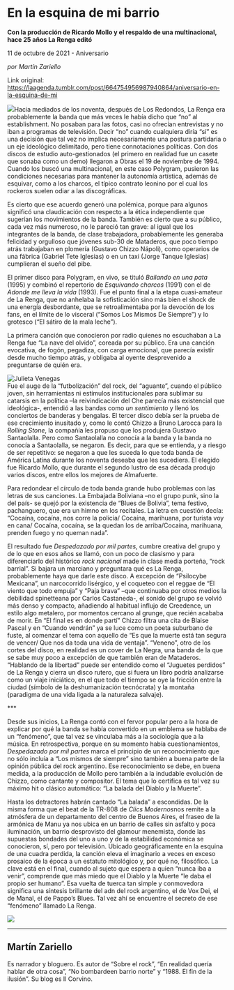 # En la esquina de mi barrio

**Con la producción de Ricardo Mollo y el respaldo de una multinacional, hace 25 años La Renga editó**

11 de octubre de 2021 - Aniversario

_por Martín Zariello_

Link original: https://laagenda.tumblr.com/post/664754956987940864/aniversario-en-la-esquina-de-mi

![](https://64.media.tumblr.com/f48c6226c2c1fbcf94d7585010d9ad64/089a3473eaabe446-b7/s500x750/373ee16c97be857ca57b3c55246880a5495722c4.jpg)Hacia
mediados de los noventa, después de Los Redondos, La Renga era probablemente la
banda que más veces le había dicho que “no” al establishment. No posaban para
las fotos, casi no ofrecían entrevistas y no iban a programas de televisión.
Decir “no” cuando cualquiera diría “sí” es una decisión que tal vez no implica
necesariamente una postura partidaria o un eje ideológico delimitado, pero
tiene connotaciones políticas. Con dos discos de estudio auto-gestionados (el
primero en realidad fue un casete que sonaba como un demo) llegaron a Obras el
19 de noviembre de 1994. Cuando los buscó una multinacional, en este caso
Polygram, pusieron las condiciones necesarias para mantener la autonomía
artística, además de esquivar, como a los charcos, el típico contrato leonino por
el cual los rockeros suelen odiar a las discográficas. 

Es
cierto que ese acuerdo generó una polémica, porque para algunos significó una
claudicación con respecto a la ética independiente que sugerían los movimientos
de la banda. También es cierto que a su público, cada vez más numeroso, no le
pareció tan grave: al igual que los integrantes de la banda, de clase
trabajadora, probablemente les generaba felicidad y orgulloso que jóvenes
sub-30 de Mataderos, que poco tiempo atrás trabajaban en plomería (Gustavo Chizzo
Nápoli), como operarios de una fábrica (Gabriel Tete Iglesias) o en un taxi (Jorge
Tanque Iglesias) cumplieran el sueño del pibe. 

El
primer disco para Polygram, en vivo, se tituló *Bailando en una pata* (1995) y combinó el repertorio de *Esquivando charcos* (1991) con el de *Adonde me lleva la vida* (1993).  Fue el punto final a la etapa cuasi-amateur
de La Renga, que no anhelaba la sofisticación sino más bien el shock de una energía
desbordante, que se retroalimentaba por la devoción de los fans, en el límite
de lo visceral (“Somos Los Mismos De Siempre”) y lo grotesco (“El sátiro de la
mala leche”). 

La
primera canción que conocieron por radio quienes no escuchaban a La Renga fue
“La nave del olvido”, coreada por su público. Era una canción evocativa, de
fogón, pegadiza, con carga emocional, que parecía existir desde mucho tiempo
atrás, y obligaba al oyente desprevenido a preguntarse de quién era.   

![Julieta Venegas](https://64.media.tumblr.com/cf6d3c341b58057579d2b1d0bdfb7737/089a3473eaabe446-27/s250x400/ecac289ebdc1b2c964aa757229273d296877a473.jpg)  
Fue
el auge de la “futbolización” del rock, del “aguante”, cuando el público joven,
sin herramientas ni estímulos institucionales para sublimar su catarsis en la política
–la reivindicación del Che parecía más existencial que ideológica-, entendió a
las bandas como *un sentimiento* y llenó los conciertos de banderas y
bengalas. El tercer disco debía ser la prueba de ese crecimiento inusitado y,
como le contó Chizzo a Bruno Larocca para la *Rolling Stone*, la compañía
les propuso que los produjera Gustavo Santaolalla. Pero como Santaolalla no
conocía a la banda y la banda no conocía a Santaolalla, se negaron. Es decir,
para que se entienda, y a riesgo de ser repetitivo: se negaron a que les suceda
lo que toda banda de América Latina durante los noventa deseaba que les
sucediera. El elegido fue Ricardo Mollo, que durante el segundo lustro de esa
década produjo varios discos, entre ellos los mejores de Almafuerte. 

Para
redondear el círculo de toda banda grande hubo problemas con las letras de sus
canciones. La Embajada Boliviana –no el grupo punk, sino la del país- se quejó
por la existencia de “Blues de Bolivia”, tema festivo, pachanguero, que era un
himno en los recitales. La letra en cuestión decía: “Cocaína, cocaína, nos
corre la policía/ Cocaína, marihuana, por turista voy en cana/ Cocaína,
cocaína, se la quedan los de arriba/Cocaína, marihuana, prenden fuego y no
queman nada”. 

El
resultado fue *Despedazado por mil partes*, cumbre creativa del grupo y de
lo que en esos años se llamó, con un poco de clasismo y para diferenciarlo del
histórico *rock nacional* made in clase media porteña, “rock barrial”. Si
bajara un marciano y preguntara qué es La Renga, probablemente haya que darle
este disco. A excepción de “Psilocybe Mexicana”, un narcocorrido lisérgico, y
el coqueteo con el reggae de “El viento que todo empuja” y “Paja brava” –que
continuaba por otros medios la debilidad spinetteana por Carlos Castaneda-, el
sonido del grupo se volvió más denso y compacto, añadiendo al habitual influjo
de Creedence, un estilo algo metalero, por momentos cercano al grunge, que
recién acababa de morir. En “El final es en donde partí” Chizzo filtra una cita
de Blaise Pascal y en “Cuando vendrán” ya se luce como un poeta suburbano de
fuste, al comenzar el tema con aquello de “Es que la muerte está tan segura de
vencer/ Que nos da toda una vida de ventaja”. “Veneno”, otro de los cortes del
disco, en realidad es un cover de La Negra, una banda de la que se sabe muy
poco a excepción de que también eran de Mataderos. “Hablando de la libertad”
puede ser entendido como el “Juguetes perdidos” de La Renga y cierra un disco
rutero, que si fuera un libro podría analizarse como un viaje iniciático, en el
que todo el tiempo se oye la fricción entre la ciudad (símbolo de la
deshumanización tecnócrata) y la montaña (paradigma de una vida ligada a la
naturaleza salvaje). 

\*\*\* 

Desde
sus inicios, La Renga contó con el fervor popular pero a la hora de explicar
por qué la banda se había convertido en un emblema se hablaba de un “fenómeno”,
que tal vez se vinculaba más a la sociología que a la música. En retrospectiva,
porque en su momento había cuestionamientos, *Despedazado por mil partes* marca el principio de un reconocimiento
que no sólo incluía a “Los mismos de siempre” sino también a buena parte de la
opinión pública del rock argentino. Ese reconocimiento se debe, en buena
medida, a la producción de Mollo pero también a la indudable evolución de
Chizzo, como cantante y compositor. El tema que lo certifica es tal vez su
máximo hit o clásico automático: “La balada del Diablo y la Muerte”. 



Hasta los detractores
habrán cantado “La balada” a escondidas. De la misma forma que el beat de la TR-808
de *Clics Modernos*nos remite a la
atmósfera de un departamento del centro de Buenos Aires, el fraseo de la
armónica de Manu ya nos ubica en un barrio de calles sin asfalto y poca
iluminación, un barrio desprovisto del glamour menemista, donde las supuestas
bondades del uno a uno y de la estabilidad económica se conocieron, sí, pero
por televisión. Ubicado geográficamente en la esquina de una cuadra perdida, la
canción eleva el imaginario a veces en exceso prosaico de la época a un
estatuto mitológico y, por qué no, filosófico. La clave está en el final,
cuando al sujeto que espera a quien “nunca iba a venir”, comprende que más
miedo que el Diablo y la Muerte “le daba el propio ser humano”. Esa vuelta de
tuerca tan simple y conmovedora significa una síntesis brillante del adn del
rock argentino, el de Vox Dei, el de Manal, el de Pappo’s Blues. Tal vez ahí se
encuentre el secreto de ese “fenómeno” llamado La Renga.    

![](https://64.media.tumblr.com/a2567e5bf89662d4cc420ff0d0d9a200/089a3473eaabe446-06/s500x750/5333d6045ba876a65499f0788a1c0b26b19a57e7.jpg)

---

 Martín Zariello
----------------

 Es narrador y bloguero. Es autor de “Sobre el rock”, “En realidad quería hablar de otra cosa”, “No bombardeen barrio norte” y “1988. El fin de la ilusión”. Su blog es Il Corvino.

